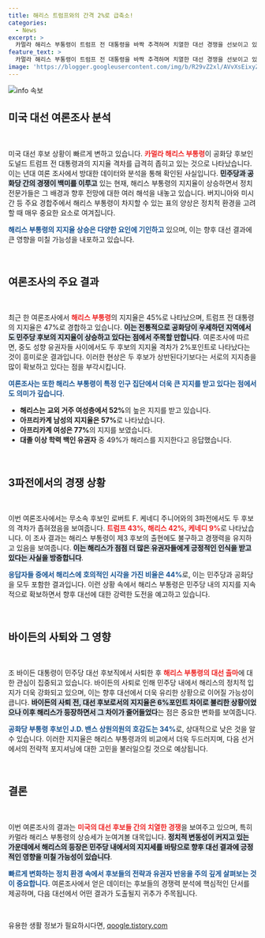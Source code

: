 ```yaml
---
title: 해리스 트럼프와의 간격 2%로 급축소!
categories:
  - News
excerpt: >
  카멀라 해리스 부통령이 트럼프 전 대통령을 바짝 추격하며 치열한 대선 경쟁을 선보이고 있다. 여론조사에서 두 후보 간 지지율 격차가 불과 2%포인트로 좁혀지며 새로운 판세에 이목이 집중되고 있다. 과연 해리스가 역전을 이룰 수 있을까?
feature_text: >
  카멀라 해리스 부통령이 트럼프 전 대통령을 바짝 추격하며 치열한 대선 경쟁을 선보이고 있다. 여론조사에서 두 후보 간 지지율 격차가 불과 2%포인트로 좁혀지며 새로운 판세에 이목이 집중되고 있다. 과연 해리스가 역전을 이룰 수 있을까?
image: 'https://blogger.googleusercontent.com/img/b/R29vZ2xl/AVvXsEixyZcFfHzMRdzZMjFBmAUKJYCLCGyLL1o632UiGVXcaFdKo_bkvkuCioo0uUKlGfBVcT3P84aROyZIXSBEx3Aw5nCQ3pTgDom1WDC4m8eifvWiAmWEEVb4x6G_l8C0QH225ldMjyaFvpxGEBGNO37VmDTDMHGhJPq73UglMfDca1-0aw/s1600/blogspot.png'
---
```


<p><img src="https://blogger.googleusercontent.com/img/b/R29vZ2xl/AVvXsEixyZcFfHzMRdzZMjFBmAUKJYCLCGyLL1o632UiGVXcaFdKo_bkvkuCioo0uUKlGfBVcT3P84aROyZIXSBEx3Aw5nCQ3pTgDom1WDC4m8eifvWiAmWEEVb4x6G_l8C0QH225ldMjyaFvpxGEBGNO37VmDTDMHGhJPq73UglMfDca1-0aw/s1600/blogspot.png" alt="info 속보" /></p>

<h2 data-ke-size="size26">미국 대선 여론조사 분석</h2>

<p data-ke-size="size16">&nbsp;</p>

<p>미국 대선 후보 상황이 빠르게 변하고 있습니다. <b><span style="color: #ee2323;">카멀라 해리스 부통령</span></b>이 공화당 후보인 도널드 트럼프 전 대통령과의 지지율 격차를 급격히 좁히고 있는 것으로 나타났습니다. 이는 년대 여론 조사에서 방대한 데이터와 분석을 통해 확인된 사실입니다. <b><span style="background-color: #21538527;">민주당과 공화당 간의 경쟁이 백미를 이루고</span></b> 있는 현재, 해리스 부통령의 지지율이 상승하면서 정치 전문가들은 그 배경과 향후 전망에 대한 여러 해석을 내놓고 있습니다. 버지니아와 미시간 등 주요 경합주에서 해리스 부통령이 차지할 수 있는 표의 양상은 정치적 환경을 고려할 때 매우 중요한 요소로 여겨집니다. </p>

<p><b><span style="color: #1a5490;">해리스 부통령의 지지율 상승은 다양한 요인에 기인하고</span></b> 있으며, 이는 향후 대선 결과에 큰 영향을 미칠 가능성을 내포하고 있습니다.</p>

<p data-ke-size="size16">&nbsp;</p>

<h2 data-ke-size="size26">여론조사의 주요 결과</h2>

<p data-ke-size="size16">&nbsp;</p>

<p>최근 한 여론조사에서 <b><span style="color: #ee2323;">해리스 부통령</span></b>의 지지율은 45%로 나타났으며, 트럼프 전 대통령의 지지율은 47%로 경합하고 있습니다. <b><span style="background-color: #21538527;">이는 전통적으로 공화당이 우세하던 지역에서도 민주당 후보의 지지율이 상승하고 있다는 점에서 주목할 만합니다</span></b>. 여론조사에 따르면, 중도 성향 유권자들 사이에서도 두 후보의 지지율 격차가 2%포인트로 나타났다는 것이 흥미로운 결과입니다. 이러한 현상은 두 후보가 상반된다기보다는 서로의 지지층을 많이 확보하고 있다는 점을 부각시킵니다. </p>

<p><b><span style="color: #1a5490;">여론조사는 또한 해리스 부통령이 특정 인구 집단에서 더욱 큰 지지를 받고 있다는 점에서도 의미가 깊습니다</span></b>. </p>

<ul>
    <li><b>해리스는 교외 거주 여성층에서 52%</b>의 높은 지지를 받고 있습니다.</li>
    <li><b>아프리카계 남성의 지지율은 57%</b>로 나타났습니다.</li>
    <li><b>아프리카계 여성은 77%</b>의 지지를 보였습니다.</li>
    <li><b>대졸 이상 학력 백인 유권자</b> 중 49%가 해리스를 지지한다고 응답했습니다.</li>
</ul>

<p data-ke-size="size16">&nbsp;</p>

<h2 data-ke-size="size26">3파전에서의 경쟁 상황</h2>

<p data-ke-size="size16">&nbsp;</p>

<p>이번 여론조사에서는 무소속 후보인 로버트 F. 케네디 주니어와의 3파전에서도 두 후보의 격차가 좁혀졌음을 보여줍니다. <b><span style="color: #ee2323;">트럼프 43%</span></b>, <b><span style="color: #ee2323;">해리스 42%</span></b>, <b><span style="color: #ee2323;">케네디 9%</span></b>로 나타났습니다. 이 조사 결과는 해리스 부통령이 제3 후보의 출현에도 불구하고 경쟁력을 유지하고 있음을 보여줍니다. <b><span style="background-color: #21538527;">이는 해리스가 점점 더 많은 유권자들에게 긍정적인 인식을 받고 있다는 사실을 방증합니다</span></b>.</p>

<p><b><span style="color: #1a5490;">응답자들 중에서 해리스에 호의적인 시각을 가진 비율은 44%</b></span>로, 이는 민주당과 공화당을 모두 포함한 결과입니다. 이런 상황 속에서 해리스 부통령은 민주당 내의 지지를 지속적으로 확보하면서 향후 대선에 대한 강력한 도전을 예고하고 있습니다. </p>

<p data-ke-size="size16">&nbsp;</p>

<h2 data-ke-size="size26">바이든의 사퇴와 그 영향</h2>

<p data-ke-size="size16">&nbsp;</p>

<p>조 바이든 대통령이 민주당 대선 후보직에서 사퇴한 후 <b><span style="color: #ee2323;">해리스 부통령의 대선 출마</span></b>에 대한 관심이 집중되고 있습니다. 바이든의 사퇴로 인해 민주당 내에서 해리스의 정치적 입지가 더욱 강화되고 있으며, 이는 향후 대선에서 더욱 유리한 상황으로 이어질 가능성이 큽니다. <b><span style="background-color: #21538527;">바이든의 사퇴 전, 대선 후보로서의 지지율은 6%포인트 차이로 불리한 상황이었으나 이후 해리스가 등장하면서 그 차이가 줄어들었다</span></b>는 점은 중요한 변화를 보여줍니다. </p>

<p><b><span style="color: #1a5490;">공화당 부통령 후보인 J.D. 밴스 상원의원의 호감도는 34%</b></span>로, 상대적으로 낮은 것을 알 수 있습니다. 이러한 지지율은 해리스 부통령과의 비교에서 더욱 두드러지며, 다음 선거에서의 전략적 포지셔닝에 대한 고민을 불러일으킬 것으로 예상됩니다.</p>

<p data-ke-size="size16">&nbsp;</p>

<h2 data-ke-size="size26">결론</h2>

<p data-ke-size="size16">&nbsp;</p>

<p>이번 여론조사의 결과는 <b><span style="color: #ee2323;">미국의 대선 후보들 간의 치열한 경쟁</span></b>을 보여주고 있으며, 특히 카멀라 해리스 부통령의 상승세가 눈여겨볼 대목입니다. <b><span style="background-color: #21538527;">정치적 변동성이 커지고 있는 가운데에서 해리스의 등장은 민주당 내에서의 지지세를 바탕으로 향후 대선 결과에 긍정적인 영향을 미칠 가능성이 있습니다</span></b>. </p>

<p><b><span style="color: #1a5490;">빠르게 변화하는 정치 환경 속에서 후보들의 전략과 유권자 반응을 주의 깊게 살펴보는 것이 중요합니다</span></b>. 여론조사에서 얻은 데이터는 후보들의 경쟁력 분석에 핵심적인 단서를 제공하며, 다음 대선에서 어떤 결과가 도출될지 귀추가 주목됩니다. </p>

<p data-ke-size="size16">&nbsp;</p>
유용한 생활 정보가 필요하시다면, <a href="https://qoogle.tistory.com" rel="dofollow">qoogle.tistory.com</a>


